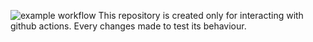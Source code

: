 ![example workflow](https://github.com/ViktorFAlex/workflow-testing/actions/workflows/hello-world.yml/badge.svg)
    This repository is created only for interacting with github actions. Every changes made to test its behaviour.


